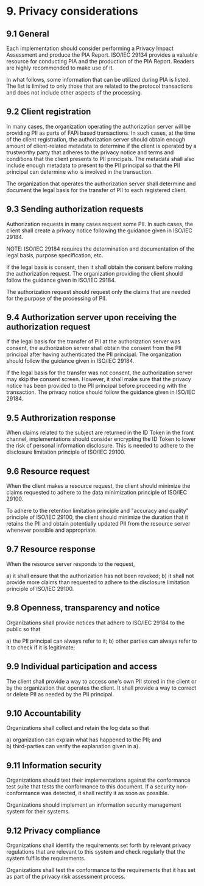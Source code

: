 # 9. Privacy considerations

## 9.1 General
Each implementation should consider performing a Privacy Impact Assessment and produce the PIA Report. 
ISO/IEC 29134 provides a valuable resource for conducting PIA and the production of the PIA Report. 
Readers are highly recommended to make use of it. 

In what follows, some information that can be utilized during PIA is listed. 
The list is limited to only those that are related to the protocol transactions and does not include 
other aspects of the processing. 

## 9.2 Client registration

In many cases, the organization operating the authorization server 
will be providing PII as parts of FAPi based transactions. 
In such cases, at the time of the client registration, the authorization server 
should obtain enough amount of client-related metadata to determine if the client is operated by a trustworthy party that adheres to the privacy notice and terms and conditions that 
the client presents to PII principals. The metadata shall also include enough metadata 
to present to the PII principal so that the PII principal can determine who is involved in the transaction.

The organization that operates the authorization server shall determine and document the legal basis for the transfer of PII to each registered client.   

## 9.3 Sending authorization requests

Authorization requests in many cases request some PII. 
In such cases, the client shall create a privacy notice following the guidance given in ISO/IEC 29184. 

NOTE: ISO/IEC 29184 requires the determination and documentation of the legal basis, purpose specification, etc. 

If the legal basis is consent, then it shall obtain the consent before making the authorization request. 
The organization providing the client should follow the guidance given in ISO/IEC 29184. 

The authorization request should request only the claims that are needed for the purpose of the processing of PII. 

## 9.4 Authorization server upon receiving the authorization request

If the legal basis for the transfer of PII at the authorization server was consent, the authorization server shall obtain the consent from the PII principal after having authenticated the PII principal. 
The organization should follow the guidance given in ISO/IEC 29184. 

If the legal basis for the transfer was not consent, the authorization server may skip the consent screen. However, it shall make sure that the privacy notice has been provided to the PII principal before proceeding with the transaction. The privacy notice should follow the guidance given in ISO/IEC 29184. 

## 9.5 Authrorization response

When claims related to the subject are returned in the ID Token in the front channel, implementations should consider encrypting the ID Token to lower the risk of personal information disclosure. This is needed to adhere to the disclosure limitation principle of ISO/IEC 29100. 

## 9.6 Resource request

When the client makes a resource request, the client should minimize the claims requested to adhere to the data minimization principle of ISO/IEC 29100. 

To adhere to the retention limitation principle and "accuracy and quality" principle of ISO/IEC 29100, the client should minimize the duration that it retains the PII and obtain potentially updated PII from the resource server whenever possible and appropriate. 

## 9.7 Resource response

When the resource server responds to the request, 

a) it shall ensure that the authorization has not been revoked; 
b) it shall not provide more claims than requested to adhere to the disclosure limitation principle of ISO/IEC 29100. 

## 9.8 Openness, transparency and notice

Organizations shall provide notices that adhere to ISO/IEC 29184 to the public so that 

a) the PII principal can always refer to it; 
b) other parties can always refer to it to check if it is legitimate; 

## 9.9 Individual participation and access

The client shall provide a way to access one's own PII stored in the client or by the organization that operates the client. It shall provide a way to correct or delete PII as needed by the PII principal. 

## 9.10 Accountability

Organizations shall collect and retain the log data so that 

a) organization can explain what has happened to the PII; and  
b) third-parties can verify the explanation given in a). 

## 9.11 Information security

Organizations should test their implementations against the conformance test suite that tests the conformance to this document. If a security non-conformance was detected, it shall rectify it as soon as possible. 

Organizations should implement an information security management system for their systems. 

## 9.12 Privacy compliance

Organizations shall identify the requirements set forth by relevant privacy regulations 
that are relevant to this system and check regularly that the system fulfils the requirements. 

Organizations shall test the conformance to the requirements that it has set 
as part of the privacy risk assessment process.